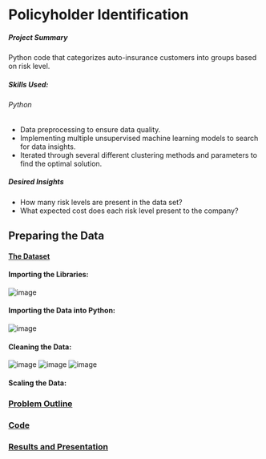 # Policyholder Identification
##### Project Summary
Python code that categorizes auto-insurance customers into groups based on risk level.
##### Skills Used:
###### Python
* Data preprocessing to ensure data quality.
* Implementing multiple unsupervised machine learning models to search for data insights. 
* Iterated through several different clustering methods and parameters to find the optimal solution. 
##### Desired Insights
* How many risk levels are present in the data set?
* What expected cost does each risk level present to the company?

## Preparing the Data
#### [The Dataset](https://github.com/benjammin97/PolicyholderIdentification/blob/main/auto_policies_2020.csv) 
#### Importing the Libraries:
![image](https://user-images.githubusercontent.com/65525140/212584423-cbb7d171-ef71-4f8e-a498-46ccd8bb39f5.png)

#### Importing the Data into Python:
![image](https://user-images.githubusercontent.com/65525140/212584544-a0497d66-5770-4612-8f22-4fe3c6d8fe35.png)

#### Cleaning the Data:
![image](https://user-images.githubusercontent.com/65525140/212584723-ca92618c-0302-4732-a3e7-4ec8d8696716.png)
![image](https://user-images.githubusercontent.com/65525140/212584827-fc2631bd-8ee5-4049-949c-7864529c6977.png)
![image](https://user-images.githubusercontent.com/65525140/212584980-87128cfd-ffa1-4b14-995d-4ef19cddba1e.png)

#### Scaling the Data:

### [Problem Outline](https://github.com/benjammin97/PolicyholderIdentification/blob/main/MSC550%20Fall%202021%20Midterm.pdf)
### [Code](https://github.com/benjammin97/PolicyholderIdentification/blob/main/CategorizingPolicyholders.py)

### [Results and Presentation](https://github.com/benjammin97/PolicyholderIdentification/blob/main/Categorizing%20Policyholders%20with%20Unsupervised%20Learning.pptx)
